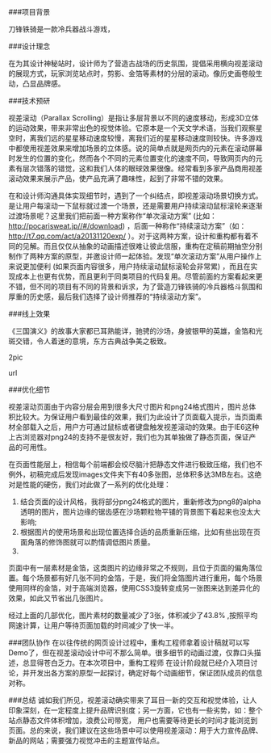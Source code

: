 ###项目背景

刀锋铁骑是一款冷兵器战斗游戏，

###设计理念

在为其设计神秘站时，设计师为了营造古战场的历史氛围，提倡采用横向视差滚动的展现方式，玩家浏览站点时，剪影、金箔等素材的分层的滚动。像历史画卷般生动，凸显品牌感。

###技术预研

视差滚动（Parallax Scrolling）是指让多层背景以不同的速度移动，形成3D立体的运动效果，带来非常出色的视觉体验。它原本是一个天文学术语，当我们观察星空时，离我们远的星星移动速度较慢，离我们近的星星移动速度则较快。许多游戏中都使用视差效果来增加场景的立体感。说的简单点就是网页内的元素在滚动屏幕时发生的位置的变化，然而各个不同的元素位置变化的速度不同，导致网页内的元素有层次错落的错觉，这和我们人体的眼球效果很像。经常看到多家产品商用视差滚动效果来展示产品，使产品充满了趣味性，起到了非常不错的效果。


在和设计师沟通具体实现细节时，遇到了一个纠结点，即视差滚动场景切换方式。是让用户每滚动一下鼠标就过渡一个场景，还是需要用户持续滚动鼠标滚轮来逐渐过渡场景呢？这里我们把前面一种方案称作“单次滚动方案” (比如：http://pocarisweat.jp//#/download) ，后面一种称作“持续滚动方案”（如：http://t7.qq.com/act/a20131120exp/ ）。对于这两种方案，设计和重构都有着不同的见解。而且仅仅从抽象的动画描述很难让彼此信服，重构在定稿前期抽空分别制作了两种方案的原型，并邀设计师一起体验。发现“单次滚动方案”从用户操作上来说更加便利 (如果页面内容很多，用户持续滚动鼠标滚轮会非常累) ，而且在实现成本上也更有优势，而且更利于同类项目的代码复用。尽管前面的方案看起来更不错，但不同的项目有不同的背景和诉求，为了营造刀锋铁骑的冷兵器格斗氛围和厚重的历史感，最后我们选择了设计师推荐的“持续滚动方案”。



###线上效果

《三国演义》的故事大家都已耳熟能详，驰骋的沙场，身披银甲的英雄，金箔和光斑交错，令人着迷的意境，东方古典战争美之极致。

2pic

url
    
###优化细节

视差滚动页面由于内容分层会用到很多大尺寸图片和png24格式图片，图片总体积比较大。为保证用户看到最佳的效果，我们为此设计了页面载入提示，当页面素材全部载入之后，用户方可通过鼠标或者键盘触发视差滚动的效果。由于IE6这种上古浏览器对png24的支持不是很友好，我们也为其单独做了静态页面，保证产品的可用性。

在页面性能层上，相信每个前端都会绞尽脑汁把静态文件进行极致压缩，我们也不例外，初稿完成后发现images文件夹下有40多张图，总体积多达3MB左右。这绝对是性能的硬伤，我们对此做了一系列的优化处理：
1. 结合页面的设计风格，我将部分png24格式的图片，重新修改为png8的alpha透明的图片，图片边缘的锯齿感在沙场颗粒物平铺的背景图下看起来也没太大影响;
2. 根据图片的使用场景和出现位置选择合适的品质重新压缩，比如有些出现在页面角落的修饰图就可以酌情调低图片质量。
3. 
页面中有一层素材是金箔，这类图片的边缘非常之不规则，且位于页面的偏角落位置。每个场景都有好几张不同的金箔，于是，我们将金箔图片进行重用，每个场景使用同样的金箔，对于高端浏览器，使用CSS3旋转变成另一张图来达到差异化的效果，如此又节省出几张图片。

经过上面的几部优化，图片素材的数量减少了3张，体积减少了43.8% ,按照平均网速计算，让用户等待页面加载的时间减少了快一半。


###团队协作
在以往传统的网页设计过程中，重构工程师拿着设计稿就可以写Demo了，但在视差滚动设计中可不那么简单。很多细节的动画过渡，仅靠口头描述，总显得苍白乏力。在本次项目中，重构工程师
在设计阶段就已经介入项目讨论，并开发出各方案的原型一起探讨，确定好每个动画细节，保证团队成员的信息对称。

###总结
诚如我们所见，视差滚动确实带来了耳目一新的交互和视觉体验，让人印象深刻，在一定程度上提升品牌识别度；另一方面，它也有一些劣势，如：整个站点静态文件体积增加，浪费公司带宽，
用户也需要等待更长的时间才能浏览到页面。总的来说，我们建议在这些场景中可以使用视差滚动：用于大力宣传品牌、新品的网站；需要强力视觉冲击的主题宣传站点。
